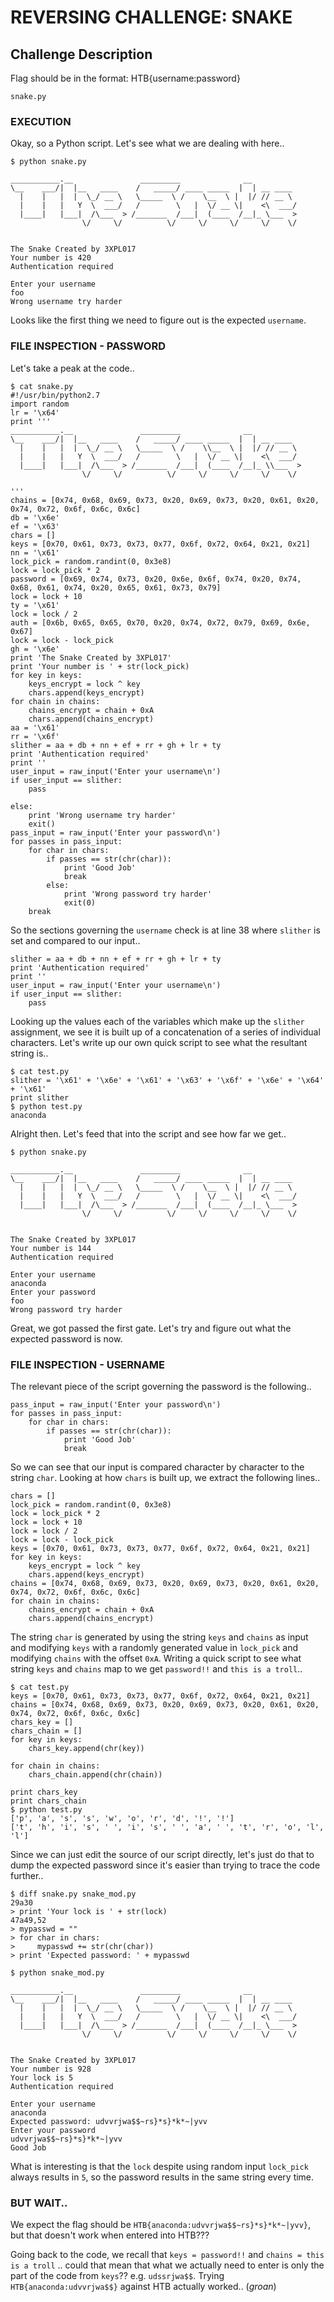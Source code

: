 # REVERSING CHALLENGE: SNAKE

## Challenge Description
Flag should be in the format: HTB{username:password} 

```
snake.py
```

### EXECUTION

Okay, so a Python script. Let's see what we are dealing with here..

```
$ python snake.py 

___________.__               _________              __           
\__    ___/|  |__   ____    /   _____/ ____ _____  |  | __ ____  
  |    |   |  |  \_/ __ \   \_____  \ /    \__  \ |  |/ // __ \ 
  |    |   |   Y  \  ___/   /        \   |  \/ __ \|    <\  ___/ 
  |____|   |___|  /\___  > /_______  /___|  (____  /__|_ \___  >
                \/     \/          \/     \/     \/     \/    \/ 


The Snake Created by 3XPL017
Your number is 420
Authentication required

Enter your username
foo
Wrong username try harder
```

Looks like the first thing we need to figure out is the expected `username`.

### FILE INSPECTION - PASSWORD

Let's take a peak at the code..

```
$ cat snake.py
#!/usr/bin/python2.7
import random
lr = '\x64'
print '''
___________.__               _________              __
\__    ___/|  |__   ____    /   _____/ ____ _____  |  | __ ____
  |    |   |  |  \_/ __ \   \_____  \ /    \\__  \ |  |/ // __ \
  |    |   |   Y  \  ___/   /        \   |  \/ __ \|    <\  ___/
  |____|   |___|  /\___  > /_______  /___|  (____  /__|_ \\___  >
                \/     \/          \/     \/     \/     \/    \/

'''
chains = [0x74, 0x68, 0x69, 0x73, 0x20, 0x69, 0x73, 0x20, 0x61, 0x20, 0x74, 0x72, 0x6f, 0x6c, 0x6c]
db = '\x6e'
ef = '\x63'
chars = []
keys = [0x70, 0x61, 0x73, 0x73, 0x77, 0x6f, 0x72, 0x64, 0x21, 0x21]
nn = '\x61'
lock_pick = random.randint(0, 0x3e8)
lock = lock_pick * 2
password = [0x69, 0x74, 0x73, 0x20, 0x6e, 0x6f, 0x74, 0x20, 0x74, 0x68, 0x61, 0x74, 0x20, 0x65, 0x61, 0x73, 0x79]
lock = lock + 10
ty = '\x61'
lock = lock / 2
auth = [0x6b, 0x65, 0x65, 0x70, 0x20, 0x74, 0x72, 0x79, 0x69, 0x6e, 0x67]
lock = lock - lock_pick
gh = '\x6e'
print 'The Snake Created by 3XPL017'
print 'Your number is ' + str(lock_pick)
for key in keys:
    keys_encrypt = lock ^ key
    chars.append(keys_encrypt)
for chain in chains:
    chains_encrypt = chain + 0xA
    chars.append(chains_encrypt)
aa = '\x61'
rr = '\x6f'
slither = aa + db + nn + ef + rr + gh + lr + ty
print 'Authentication required'
print ''
user_input = raw_input('Enter your username\n')
if user_input == slither:
    pass

else:
    print 'Wrong username try harder'
    exit()
pass_input = raw_input('Enter your password\n')
for passes in pass_input:
    for char in chars:
        if passes == str(chr(char)):
            print 'Good Job'
            break
        else:
            print 'Wrong password try harder'
            exit(0)
    break
```

So the sections governing the `username` check is at line 38 where `slither` is
set and compared to our input..

```
slither = aa + db + nn + ef + rr + gh + lr + ty
print 'Authentication required'
print ''
user_input = raw_input('Enter your username\n')
if user_input == slither:
    pass
``` 

Looking up the values each of the variables which make up the `slither`
assignment, we see it is built up of a concatenation of a series of individual
characters. Let's write up our own quick script to see what the resultant
string is..

```
$ cat test.py 
slither = '\x61' + '\x6e' + '\x61' + '\x63' + '\x6f' + '\x6e' + '\x64' + '\x61'
print slither
$ python test.py 
anaconda
```

Alright then. Let's feed that into the script and see how far we get..

```
$ python snake.py 

___________.__               _________              __           
\__    ___/|  |__   ____    /   _____/ ____ _____  |  | __ ____  
  |    |   |  |  \_/ __ \   \_____  \ /    \__  \ |  |/ // __ \ 
  |    |   |   Y  \  ___/   /        \   |  \/ __ \|    <\  ___/ 
  |____|   |___|  /\___  > /_______  /___|  (____  /__|_ \___  >
                \/     \/          \/     \/     \/     \/    \/ 


The Snake Created by 3XPL017
Your number is 144
Authentication required

Enter your username
anaconda
Enter your password
foo
Wrong password try harder
```

Great, we got passed the first gate. Let's try and figure out what the expected
password is now.

### FILE INSPECTION - USERNAME

The relevant piece of the script governing the password is the following..

```
pass_input = raw_input('Enter your password\n')
for passes in pass_input:
    for char in chars:
        if passes == str(chr(char)):
            print 'Good Job'
            break
```

So we can see that our input is compared character by character to the string
`char`.  Looking at how `chars` is built up, we extract the following lines..

```
chars = []
lock_pick = random.randint(0, 0x3e8)
lock = lock_pick * 2
lock = lock + 10
lock = lock / 2
lock = lock - lock_pick
keys = [0x70, 0x61, 0x73, 0x73, 0x77, 0x6f, 0x72, 0x64, 0x21, 0x21]
for key in keys:
    keys_encrypt = lock ^ key
    chars.append(keys_encrypt)
chains = [0x74, 0x68, 0x69, 0x73, 0x20, 0x69, 0x73, 0x20, 0x61, 0x20, 0x74, 0x72, 0x6f, 0x6c, 0x6c]
for chain in chains:
    chains_encrypt = chain + 0xA
    chars.append(chains_encrypt)
```

The string `char` is generated by using the string `keys` and `chains` as input
and modifying `keys` with a randomly generated value in `lock_pick` and
modifying `chains` with the offset `0xA`. Writing a quick script to see what
string `keys` and `chains` map to we get `password!!` and `this is a troll`..

```
$ cat test.py 
keys = [0x70, 0x61, 0x73, 0x73, 0x77, 0x6f, 0x72, 0x64, 0x21, 0x21]
chains = [0x74, 0x68, 0x69, 0x73, 0x20, 0x69, 0x73, 0x20, 0x61, 0x20, 0x74, 0x72, 0x6f, 0x6c, 0x6c]
chars_key = []
chars_chain = []
for key in keys:
    chars_key.append(chr(key))

for chain in chains:
    chars_chain.append(chr(chain))

print chars_key
print chars_chain
$ python test.py 
['p', 'a', 's', 's', 'w', 'o', 'r', 'd', '!', '!']
['t', 'h', 'i', 's', ' ', 'i', 's', ' ', 'a', ' ', 't', 'r', 'o', 'l', 'l']
```

Since we can just edit the source of our script directly, let's just do that
to dump the expected password since it's easier than trying to trace the code
further..

```
$ diff snake.py snake_mod.py 
29a30
> print 'Your lock is ' + str(lock)
47a49,52
> mypasswd = ""
> for char in chars:
>     mypasswd += str(chr(char))
> print 'Expected password: ' + mypasswd
```

```
$ python snake_mod.py 

___________.__               _________              __           
\__    ___/|  |__   ____    /   _____/ ____ _____  |  | __ ____  
  |    |   |  |  \_/ __ \   \_____  \ /    \__  \ |  |/ // __ \ 
  |    |   |   Y  \  ___/   /        \   |  \/ __ \|    <\  ___/ 
  |____|   |___|  /\___  > /_______  /___|  (____  /__|_ \___  >
                \/     \/          \/     \/     \/     \/    \/ 


The Snake Created by 3XPL017
Your number is 928
Your lock is 5
Authentication required

Enter your username
anaconda
Expected password: udvvrjwa$$~rs}*s}*k*~|yvv
Enter your password
udvvrjwa$$~rs}*s}*k*~|yvv
Good Job
```

What is interesting is that the `lock` despite using random input `lock_pick`
always results in `5`, so the password results in the same string every time.

### BUT WAIT..

We expect the flag should be `HTB{anaconda:udvvrjwa$$~rs}*s}*k*~|yvv}`, but
that doesn't work when entered into HTB???

Going back to the code, we recall that `keys = password!!` and `chains = this is a troll`
.. could that mean that what we actually need to enter is only the part of the
code from `keys`?? e.g. `udssrjwa$$`.  Trying `HTB{anaconda:udvvrjwa$$}` against
HTB actually worked.. (*groan*)
